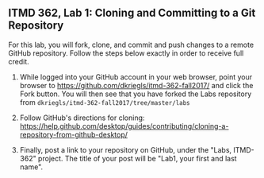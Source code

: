 ## ITMD 362, Lab 1: Cloning and Committing to a Git Repository

For this lab, you will fork, clone, and commit and push changes to a
remote GitHub repository. Follow the steps below exactly in order to receive full credit.

1. While logged into your GitHub account in your web browser, point your browser to
   https://github.com/dkriegls/itmd-362-fall2017/ and click the Fork button. You will then see
   that you have forked the Labs repository from `dkriegls/itmd-362-fall2017/tree/master/labs`

2. Follow GitHub's directions for cloning: https://help.github.com/desktop/guides/contributing/cloning-a-repository-from-github-desktop/

3. Finally, post a link to your repository on GitHub, under the "Labs, ITMD-362" project. The title of your post will be "Lab1, your first and last name".
